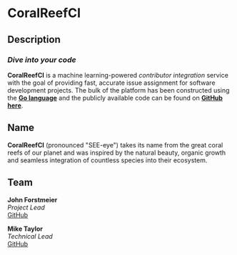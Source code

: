 # CoralReefCI

## Description

### *Dive into your code*

**CoralReefCI** is a machine learning-powered *contributor integration*
service with the goal of providing fast, accurate issue assignment for
software development projects. The bulk of the platform has been
constructed using the **[Go language](https://golang.org/)** and the
publicly available code can be found on
**[GitHub here](https://github.com/CoralReefCI)**.  

## Name

**CoralReefCI** (pronounced "SEE-eye") takes its name from the great coral
reefs of our planet and was inspired by the natural beauty, organic growth and
seamless integration of countless species into their ecosystem.   

## Team

**John Forstmeier**  
*Project Lead*  
[GitHub](https://github.com/forstmeier)  

**Mike Taylor**  
*Technical Lead*  
[GitHub](https://github.com/taylormike)
